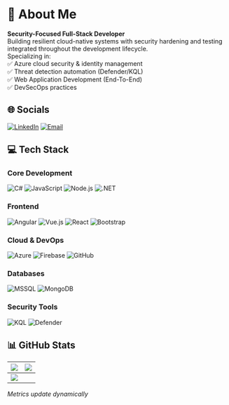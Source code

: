 # 💫 About Me
**Security-Focused Full-Stack Developer**  
Building resilient cloud-native systems with security hardening and testing integrated throughout the development lifecycle.  
Specializing in:  
✅ Azure cloud security & identity management  
✅ Threat detection automation (Defender/KQL)  
✅ Web Application Development (End-To-End)  
✅ DevSecOps practices

## 🌐 Socials
[![LinkedIn](https://img.shields.io/badge/LinkedIn-Connect-%230077B5?logo=linkedin)](https://linkedin.com/in/mihlali-8934528-mabovula) 
[![Email](https://img.shields.io/badge/Email-Contact-%23D14836?logo=gmail)](mailto:mihlalimabovula597@gmail.com)

## 💻 Tech Stack
### Core Development
![C#](https://img.shields.io/badge/-C%23-239120?logo=csharp)
![JavaScript](https://img.shields.io/badge/-JavaScript-F7DF1E?logo=javascript&logoColor=black)
![Node.js](https://img.shields.io/badge/-Node.js-339933?logo=nodedotjs)
![.NET](https://img.shields.io/badge/-.NET-512BD4?logo=dotnet)

### Frontend
![Angular](https://img.shields.io/badge/-Angular-DD0031?logo=angular)
![Vue.js](https://img.shields.io/badge/-Vue.js-4FC08D?logo=vuedotjs)
![React](https://img.shields.io/badge/-Next.js-000000?logo=nextdotjs)
![Bootstrap](https://img.shields.io/badge/-Bootstrap-7952B3?logo=bootstrap)

### Cloud & DevOps
![Azure](https://img.shields.io/badge/-Azure-0078D4?logo=microsoftazure)
![Firebase](https://img.shields.io/badge/-Firebase-FFCA28?logo=firebase&logoColor=black)
![GitHub](https://img.shields.io/badge/-GitHub-181717?logo=github)

### Databases
![MSSQL](https://img.shields.io/badge/-SQL%20Server-CC2927?logo=microsoftsqlserver)
![MongoDB](https://img.shields.io/badge/-MongoDB-47A248?logo=mongodb)

### Security Tools
![KQL](https://img.shields.io/badge/-KQL-0078D4?logo=microsoftazure)
![Defender](https://img.shields.io/badge/-Microsoft_Defender-0078D4?logo=microsoft)

## 📊 GitHub Stats
| ![](https://github-readme-stats.vercel.app/api?username=8934528&theme=dark&hide_border=true&show_icons=true&count_private=true) | ![](https://github-readme-streak-stats.herokuapp.com/?user=8934528&theme=dark&hide_border=true) |
|----------------------------------------------------------------------------------------------------------------------------------|------------------------------------------------------------------------------------------------|
| ![](https://github-readme-stats.vercel.app/api/top-langs/?username=8934528&theme=dark&hide_border=true&layout=compact&langs_count=8) | |

*Metrics update dynamically*
